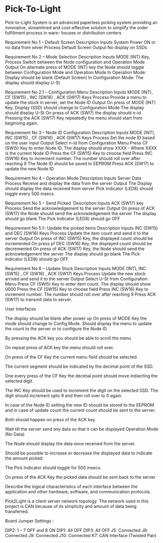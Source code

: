 # Pick-To-Light
Pick-to-Light System is an advanced paperless picking system providing an innovative, streamlined and cost-effective solution to simplify the order fulfillment process in ware- houses or distribution centers


Requirement No 1 – Default Screen
Description Inputs System Power ON or no data from sever
Process Default Screen
Output No display on SSDs

Requirement No 2 – Mode Selection
Description Inputs MODE (INT) Key,
Process Switch between the Node configuration and Operation Mode
Output On alternate press of MODE (INT) key the Node should
toggle between Configuration Mode and Operation Mode
In Operation Mode:
Display should be blank (Default Screen)
In Configuration Mode:
The display should display
U-St


Requirement No 2.1 – Configuration Menu
Description Inputs MODE (INT), CF (SW15) , INC (SW16) , ACK (SW17) Keys
Process Provide a menu to update the stock in server, set the Node ID
Output On press of MODE (INT) Key, Display (SSD) should change to
Configuration Mode
The display should display
U-St
On press of ACK (SWI7) the display should
n-id
Pressing the ACK (SW17) Key repeatedly the menu should
start from beginning again.


Requirement No 3 – Node ID Configuration
Description Inputs MODE (INT), INC (SW15) , CF (SW16) , ACK (SW17) Keys
Process Set the node ID based on the user input
Output Select n-id from Configuration Menu
Press CF (SWI5) Key to enter Node ID. The display should
show
XXXX - Where XXXX is the current Node ID
Press the CF (SW15) Key to choose field
Press INC (SW16) Key to increment number. The number
should roll over after reaching 9
The Node ID should be saved to EEPROM
Press ACK (SW17) to update the new Node ID 

Requirement No 4 – Operation Mode
Description Inputs Server Data
Process Receive and display the data from the server
Output The Display should display the data received from server
Pick Indicator (LED8) should toggle every 500 msecs

Requirement No 5 – Send Picked
`Description Inputs ACK (SW17) key
Process Send the acknowledgement to the server
Output On press of ACK (SW17) the Node should send the
acknowledgement the server
The display should go blank
The Pick Indicator (LED8) should go OFF



Requirement No 5.1– Update the picked items
Description Inputs INC (SW15) and DEC (SW16) Keys
Process Update the item count and send it to the server
Output On press of INC (SW15) Key, the displayed count should be
incremented
On press pf DEC (SW16) Key, the displayed count should be
decremented
On press of ACK (SW17) Key, the Node should send the
acknowledgement the server
The display should go blank
The Pick Indicator (LED8) should go OFF

Requirement No 6 – Update Stock
Description Inputs MODE (INT), INC (SW15) , CF (SW16) , ACK (SW17) Keys
Process Update the new stock arrived and send it to the server
Output Select U-St from Configuration Menu
Press CF (SWI5) Key to enter item count. The display should
show
0000
Press the CF (SW15) Key to choose field
Press INC (SW16) Key to increment number. The number
should roll over after reaching 9
Press ACK (SW17) to transmit data to server.


User Interfaces

The display should be blank after power up
On press of MODE Key the mode should
change to Config Mode. Should display the
menu to update the count to the server or to
configure the Node ID.


By pressing the ACK key you should be able
to scroll the menu

On repeat press of ACK key the menu should
roll over.

On press of the CF Key the current menu
field should be selected.

The current segment should be indicated by
the decimal point of the SSD.

One every press of the CF Key the decimal
point should move indiacting the selected
digit.

The INC Key should be used to increment the
digit on the selected SSD. The digit should increment upto 9 and then roll over to 0 again.

In case of the Node ID setting the new ID should be stored to the EEPROM and in case of
update count the current count should be sent to the server.

Both should happen on press of the ACK key

Wait till the server send any data so that it
can be displayed
Operation Mode (No Data)

The Node should display the data once
received from the server.

Should be possible to increase or decrease
the displayed data to indicate the amount
picked

The Pick Indicator should toggle for 500 msecs.

On press of the ACK Key the picked data should be sent back to the server

Describe the logical characteristics of each interface between the application and other
hardware, software, and communication protocols.

Pick2Light is a client server network topology. The network used in this project is CAN
because of its simplicity and amount of data being transferred.

Board Jumper Settings : 

DIP2: 1 – 7 OFF and 8 ON
DIP1: All OFF
DIP3: All OFF
J5: Connected
J8: Connected
J9: Connected
J10: Connected
K7: CAN Interface (Twisted Pair)

































